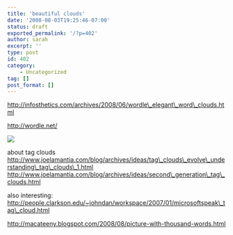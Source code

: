 ```yaml
---
title: 'beautiful clouds'
date: '2008-08-03T19:25:46-07:00'
status: draft
exported_permalink: '/?p=402'
author: sarah
excerpt: ''
type: post
id: 402
category:
    - Uncategorized
tag: []
post_format: []
---
```

http://infosthetics.com/archives/2008/06/wordle\_elegant\_word\_clouds.html

http://wordle.net/

![](http://l.yimg.com/g/images/spaceball.gif)

about tag clouds  
http://www.joelamantia.com/blog/archives/ideas/tag\_clouds\_evolve\_understanding\_tag\_clouds\_1.html  
http://www.joelamantia.com/blog/archives/ideas/second\_generation\_tag\_clouds.html

also interesting: http://people.clarkson.edu/~johndan/workspace/2007/01/microsoftspeak\_tag\_cloud.html

http://macateeny.blogspot.com/2008/08/picture-with-thousand-words.html